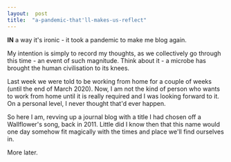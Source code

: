 ```yaml
---  
layout:  post
title:  "a-pandemic-that'll-makes-us-reflect"
---
```


**IN** a way it's ironic - it took a pandemic to make me blog again.
  
My intention is simply to record my thoughts, as we collectively go through this time - an event of such magnitude. Think about it - a microbe has brought the human civilisation to its knees.
  
Last week we were told to be working from home for a couple of weeks (until the end of March 2020). Now, I am not the kind of person who wants to work from home until it is really required and I was looking forward to it. On a personal level, I never thought that'd ever happen.
  
So here I am, revving up a journal blog with a title I had chosen off a Wallflower's song, back in 2011. Little did I know then that this name would one day somehow fit magically with the times and place we'll find ourselves in.
  
More later.
